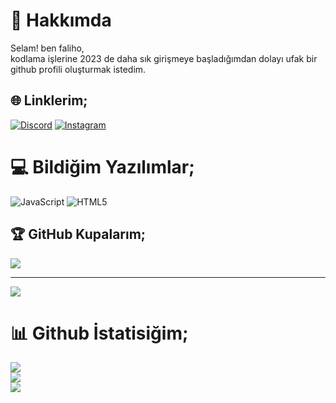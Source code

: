 # 💫 Hakkımda
Selam! ben faliho,<br>kodlama işlerine 2023 de daha sık girişmeye başladığımdan dolayı ufak bir github profili oluşturmak istedim.


## 🌐 Linklerim;
[![Discord](https://img.shields.io/badge/Discord-%237289DA.svg?logo=discord&logoColor=white)](https://discord.gg/https://discord.gg/ZGEjt9UkA5) [![Instagram](https://img.shields.io/badge/Instagram-%23E4405F.svg?logo=Instagram&logoColor=white)](https://instagram.com/https://www.instagram.com/fal1h0/) 

# 💻 Bildiğim Yazılımlar;
![JavaScript](https://img.shields.io/badge/javascript-%23323330.svg?style=for-the-badge&logo=javascript&logoColor=%23F7DF1E) ![HTML5](https://img.shields.io/badge/html5-%23E34F26.svg?style=for-the-badge&logo=html5&logoColor=white)

## 🏆 GitHub Kupalarım;
![](https://github-profile-trophy.vercel.app/?username=falih0&theme=nord&no-frame=false&no-bg=true&margin-w=4)

---
[![](https://visitcount.itsvg.in/api?id=falih0&icon=5&color=0)](https://visitcount.itsvg.in)

# 📊 Github İstatisiğim;
![](https://github-readme-stats.vercel.app/api?username=falih0&theme=tokyonight&hide_border=false&include_all_commits=false&count_private=false)<br/> ![](https://github-readme-streak-stats.herokuapp.com/?user=falih0&theme=tokyonight&hide_border=false)<br/> ![](https://github-readme-stats.vercel.app/api/top-langs/?username=falih0&theme=tokyonight&hide_border=false&include_all_commits=false&count_private=false&layout=compact)

<!-- Proudly created with GPRM ( https://gprm.itsvg.in ) -->
